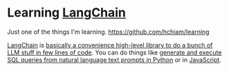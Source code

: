 # Learning [LangChain](https://www.langchain.com)

Just one of the things I'm learning. https://github.com/hchiam/learning

[LangChain](https://www.langchain.com) is [basically a convenience high-level library to do a bunch of LLM stuff in few lines of code](https://www.reddit.com/r/LangChain/comments/13895ru/what_is_langchain/?rdt=41058). You can do things like [generate and execute SQL queries from natural language text prompts in Python](https://python.langchain.com/docs/use_cases/qa_structured/sql) or in [JavaScript](https://js.langchain.com/docs/modules/chains/popular/sqlite).
